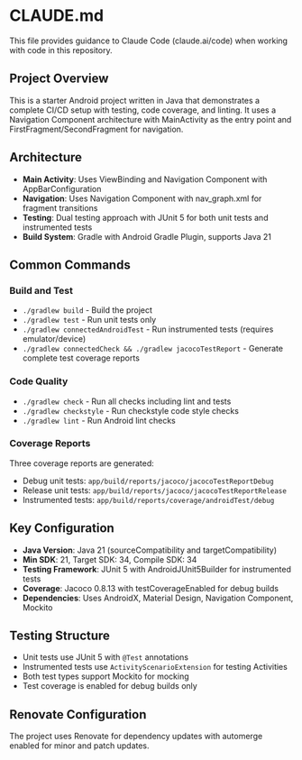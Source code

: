 # CLAUDE.md

This file provides guidance to Claude Code (claude.ai/code) when working with code in this repository.

## Project Overview

This is a starter Android project written in Java that demonstrates a complete CI/CD setup with testing, code coverage, and linting. It uses a Navigation Component architecture with MainActivity as the entry point and FirstFragment/SecondFragment for navigation.

## Architecture

- **Main Activity**: Uses ViewBinding and Navigation Component with AppBarConfiguration
- **Navigation**: Uses Navigation Component with nav_graph.xml for fragment transitions
- **Testing**: Dual testing approach with JUnit 5 for both unit tests and instrumented tests
- **Build System**: Gradle with Android Gradle Plugin, supports Java 21

## Common Commands

### Build and Test
- `./gradlew build` - Build the project
- `./gradlew test` - Run unit tests only
- `./gradlew connectedAndroidTest` - Run instrumented tests (requires emulator/device)
- `./gradlew connectedCheck && ./gradlew jacocoTestReport` - Generate complete test coverage reports

### Code Quality
- `./gradlew check` - Run all checks including lint and tests
- `./gradlew checkstyle` - Run checkstyle code style checks
- `./gradlew lint` - Run Android lint checks

### Coverage Reports
Three coverage reports are generated:
- Debug unit tests: `app/build/reports/jacoco/jacocoTestReportDebug`
- Release unit tests: `app/build/reports/jacoco/jacocoTestReportRelease`  
- Instrumented tests: `app/build/reports/coverage/androidTest/debug`

## Key Configuration

- **Java Version**: Java 21 (sourceCompatibility and targetCompatibility)
- **Min SDK**: 21, Target SDK: 34, Compile SDK: 34
- **Testing Framework**: JUnit 5 with AndroidJUnit5Builder for instrumented tests
- **Coverage**: Jacoco 0.8.13 with testCoverageEnabled for debug builds
- **Dependencies**: Uses AndroidX, Material Design, Navigation Component, Mockito

## Testing Structure

- Unit tests use JUnit 5 with `@Test` annotations
- Instrumented tests use `ActivityScenarioExtension` for testing Activities
- Both test types support Mockito for mocking
- Test coverage is enabled for debug builds only

## Renovate Configuration

The project uses Renovate for dependency updates with automerge enabled for minor and patch updates.